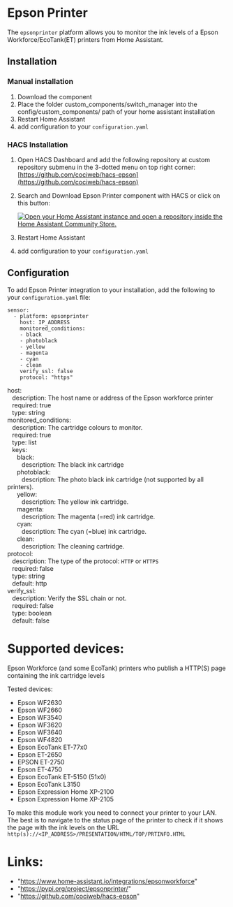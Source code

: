 # **Epson Printer**
The `epsonprinter` platform allows you to monitor the ink levels of a Epson Workforce/EcoTank(ET) printers from Home
Assistant.

## Installation
### Manual installation
1) Download the component
2) Place the folder custom_components/switch_manager into the config/custom_components/ path of your home assistant installation
3) Restart Home Assistant
4) add configuration to your `configuration.yaml`

### HACS Installation
1) Open HACS Dashboard and add the following repository at custom repository submenu in the 3-dotted menu on top right corner: [https://github.com/cociweb/hacs-epson](https://github.com/cociweb/hacs-epson)
2) Search and Download Epson Printer component with HACS or click on this button:

    [![Open your Home Assistant instance and open a repository inside the Home Assistant Community Store.](https://my.home-assistant.io/badges/hacs_repository.svg)](https://my.home-assistant.io/redirect/hacs_repository/?owner=cociweb&repository=https%3A%2F%2Fgithub.com%2Fcociweb%2Fhacs-epson)

4) Restart Home Assistant
5) add configuration to your `configuration.yaml`

## Configuration
To add Epson Printer integration to your installation, add the following to your `configuration.yaml` file:

```
sensor:
  - platform: epsonprinter
    host: IP_ADDRESS
    monitored_conditions:
    - black
    - photoblack
    - yellow
    - magenta
    - cyan
    - clean
    verify_ssl: false
    protocol: "https"
```


host:<br>
&ensp; description: The host name or address of the Epson workforce printer<br>
&ensp; required: true<br>
&ensp; type: string <br>
monitored_conditions:<br>
&ensp; description: The cartridge colours to monitor.<br>
&ensp; required: true<br>
&ensp; type: list<br>
&ensp; keys:<br>
&ensp; &ensp; black:<br>
&ensp; &ensp; &ensp; description: The black ink cartridge<br>
&ensp; &ensp; photoblack:<br>
&ensp; &ensp; &ensp; description: The photo black ink cartridge (not supported by all printers).<br>
&ensp; &ensp; yellow:<br>
&ensp; &ensp; &ensp; description: The yellow ink cartridge.<br>
&ensp; &ensp; magenta:<br>
&ensp; &ensp; &ensp; description: The magenta (=red) ink cartridge.<br>
&ensp; &ensp; cyan:<br>
&ensp; &ensp; &ensp; description: The cyan (=blue) ink cartridge.<br>
&ensp; &ensp; clean:<br>
&ensp; &ensp; &ensp; description: The cleaning cartridge.<br>
protocol:<br>
&ensp; description: The type of the protocol: `HTTP` or `HTTPS`<br>
&ensp; required: false<br>
&ensp; type: string<br>
&ensp; default: http<br>
verify_ssl:<br>
&ensp; description: Verify the SSL chain or not.<br>
&ensp; required: false<br>
&ensp; type: boolean<br>
&ensp; default: false<br>


# Supported devices:

Epson Workforce (and some EcoTank) printers who publish a HTTP(S) page containing the ink cartridge levels

Tested devices:
- Epson WF2630
- Epson WF2660
- Epson WF3540
- Epson WF3620
- Epson WF3640
- Epson WF4820
- Epson EcoTank ET-77x0
- Epson ET-2650
- EPSON ET-2750
- Epson ET-4750
- Epson EcoTank ET-5150 (51x0)
- Epson EcoTank L3150
- Epson Expression Home XP-2100
- Epson Expression Home XP-2105

To make this module work you need to connect your printer to your LAN.
The best is to navigate to the status page of the printer to check if it shows the page with the ink levels on the URL `http(s)://<IP_ADDRESS>/PRESENTATION/HTML/TOP/PRTINFO.HTML`

# Links:
 - "https://www.home-assistant.io/integrations/epsonworkforce"
 - "https://pypi.org/project/epsonprinter/"
 - "https://github.com/cociweb/hacs-epson"
